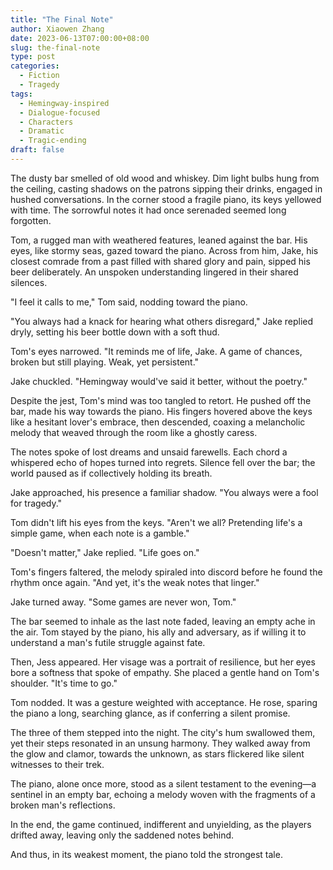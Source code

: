 ```yaml
---
title: "The Final Note"
author: Xiaowen Zhang
date: 2023-06-13T07:00:00+08:00
slug: the-final-note
type: post
categories:
  - Fiction
  - Tragedy
tags:
  - Hemingway-inspired
  - Dialogue-focused
  - Characters
  - Dramatic
  - Tragic-ending
draft: false
---
```


The dusty bar smelled of old wood and whiskey. Dim light bulbs hung from the ceiling, casting shadows on the patrons sipping their drinks, engaged in hushed conversations. In the corner stood a fragile piano, its keys yellowed with time. The sorrowful notes it had once serenaded seemed long forgotten.

Tom, a rugged man with weathered features, leaned against the bar. His eyes, like stormy seas, gazed toward the piano. Across from him, Jake, his closest comrade from a past filled with shared glory and pain, sipped his beer deliberately. An unspoken understanding lingered in their shared silences.

"I feel it calls to me," Tom said, nodding toward the piano.

"You always had a knack for hearing what others disregard," Jake replied dryly, setting his beer bottle down with a soft thud.

Tom's eyes narrowed. "It reminds me of life, Jake. A game of chances, broken but still playing. Weak, yet persistent."

Jake chuckled. "Hemingway would've said it better, without the poetry."

Despite the jest, Tom's mind was too tangled to retort. He pushed off the bar, made his way towards the piano. His fingers hovered above the keys like a hesitant lover's embrace, then descended, coaxing a melancholic melody that weaved through the room like a ghostly caress.

The notes spoke of lost dreams and unsaid farewells. Each chord a whispered echo of hopes turned into regrets. Silence fell over the bar; the world paused as if collectively holding its breath.

Jake approached, his presence a familiar shadow. "You always were a fool for tragedy."

Tom didn't lift his eyes from the keys. "Aren't we all? Pretending life's a simple game, when each note is a gamble."

"Doesn't matter," Jake replied. "Life goes on."

Tom's fingers faltered, the melody spiraled into discord before he found the rhythm once again. "And yet, it's the weak notes that linger."

Jake turned away. "Some games are never won, Tom."

The bar seemed to inhale as the last note faded, leaving an empty ache in the air. Tom stayed by the piano, his ally and adversary, as if willing it to understand a man's futile struggle against fate.

Then, Jess appeared. Her visage was a portrait of resilience, but her eyes bore a softness that spoke of empathy. She placed a gentle hand on Tom's shoulder. "It's time to go."

Tom nodded. It was a gesture weighted with acceptance. He rose, sparing the piano a long, searching glance, as if conferring a silent promise.

The three of them stepped into the night. The city's hum swallowed them, yet their steps resonated in an unsung harmony. They walked away from the glow and clamor, towards the unknown, as stars flickered like silent witnesses to their trek.

The piano, alone once more, stood as a silent testament to the evening—a sentinel in an empty bar, echoing a melody woven with the fragments of a broken man's reflections.

In the end, the game continued, indifferent and unyielding, as the players drifted away, leaving only the saddened notes behind.

And thus, in its weakest moment, the piano told the strongest tale.